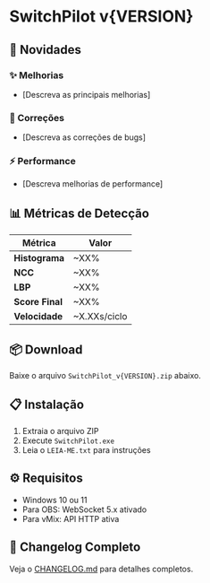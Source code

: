 # SwitchPilot v{VERSION}

## 🎯 Novidades

### ✨ Melhorias
- [Descreva as principais melhorias]

### 🐛 Correções
- [Descreva as correções de bugs]

### ⚡ Performance
- [Descreva melhorias de performance]

## 📊 Métricas de Detecção

| Métrica | Valor |
|---------|-------|
| **Histograma** | ~XX% |
| **NCC** | ~XX% |
| **LBP** | ~XX% |
| **Score Final** | ~XX% |
| **Velocidade** | ~X.XXs/ciclo |

## 📦 Download

Baixe o arquivo `SwitchPilot_v{VERSION}.zip` abaixo.

## 📋 Instalação

1. Extraia o arquivo ZIP
2. Execute `SwitchPilot.exe`
3. Leia o `LEIA-ME.txt` para instruções

## ⚙️ Requisitos

- Windows 10 ou 11
- Para OBS: WebSocket 5.x ativado
- Para vMix: API HTTP ativa

## 📝 Changelog Completo

Veja o [CHANGELOG.md](../CHANGELOG.md) para detalhes completos.
